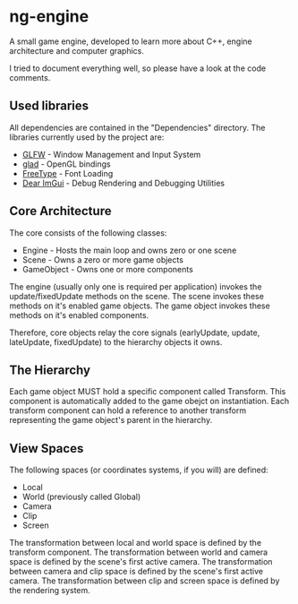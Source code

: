 # ng-engine

A small game engine, developed to learn more about C++, engine architecture and computer graphics.


I tried to document everything well, so please have a look at the code comments. 

## Used libraries

All dependencies are contained in the "Dependencies" directory. The libraries currently used by the project are:

- [GLFW](https://github.com/glfw/glfw) - Window Management and Input System
- [glad](https://github.com/Dav1dde/glad) - OpenGL bindings
- [FreeType](http://freetype.org/) - Font Loading
- [Dear ImGui](https://github.com/ocornut/imgui) - Debug Rendering and Debugging Utilities

## Core Architecture

The core consists of the following classes:
- Engine - Hosts the main loop and owns zero or one scene
- Scene - Owns a zero or more game objects
- GameObject - Owns one  or more components

The engine (usually only one is required per application) invokes the update/fixedUpdate methods on the scene.
The scene invokes these methods on it's enabled game objects.
The game object invokes these methods on it's enabled components.

Therefore, core objects relay the core signals (earlyUpdate, update, lateUpdate, fixedUpdate) to the hierarchy objects it owns.

## The Hierarchy

Each game object MUST hold a specific component called Transform. This component is automatically added to the game obejct on instantiation.
Each transform component can hold a reference to another transform representing the game object's parent in the hierarchy.

## View Spaces

The following spaces (or coordinates systems, if you will) are defined:
- Local
- World (previously called Global)
- Camera
- Clip
- Screen

The transformation between local and world space is defined by the transform component.
The transformation between world and camera space is defined by the scene's first active camera.
The transformation between camera and clip space is defined by the scene's first active camera.
The transformation between clip and screen space is defined by the rendering system.
